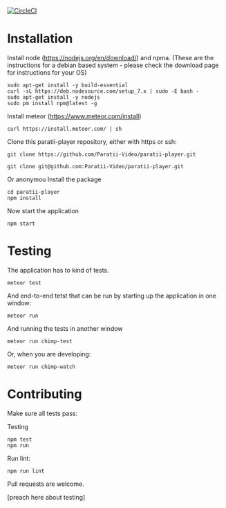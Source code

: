 [![CircleCI](https://circleci.com/gh/Paratii-Video/paratii-player.svg?style=svg)](https://circleci.com/gh/Paratii-Video/paratii-player)


# Installation 


Install node (https://nodejs.org/en/download/) and npma. (These are the instructions for a debian based system - please check the download page for instructions for your OS)

    sudo apt-get install -y build-essential
    curl -sL https://deb.nodesource.com/setup_7.x | sudo -E bash -
    sudo apt-get install -y nodejs
    sudo pm install npm@latest -g

Install meteor (https://www.meteor.com/install)

    curl https://install.meteor.com/ | sh

Clone this paratii-player repository, either with https or ssh:


    git clone https://github.com/Paratii-Video/paratii-player.git

    git clone git@github.com:Paratii-Video/paratii-player.git

Or anonymou
Install the package

    cd paratii-player
    npm install

Now start the application

    npm start


# Testing

The application has to kind of tests. 

    meteor test

And end-to-end tetst that can be run by starting up the application in one window:

    meteor run

And running the tests in another window

    meteor run chimp-test

Or, when you are developing:

    meteor run chimp-watch


# Contributing

Make sure all tests pass:

Testing

    npm test
    npm run 

Run lint:

    npm run lint

Pull requests are welcome.

[preach here about testing]
